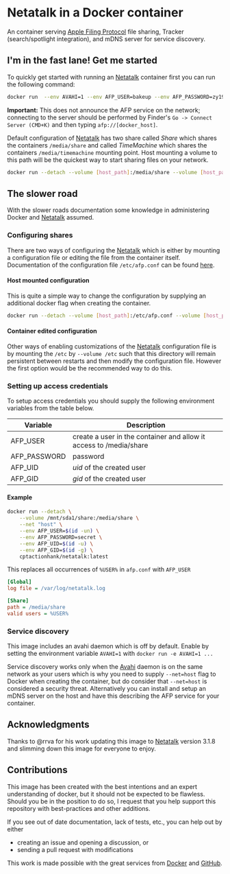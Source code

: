 # Netatalk in a Docker container

An container serving [Apple Filing Protocol](https://en.wikipedia.org/wiki/Apple_Filing_Protocol) file sharing, Tracker (search/spotlight integration), and mDNS server for service discovery.

## I'm in the fast lane! Get me started

To quickly get started with running an [Netatalk] container first you can run the following command:

```bash
docker run  --env AVAHI=1 --env AFP_USER=bakeup --env AFP_PASSWORD=zy199678  --net=host  --detach -v /home/data/backup/:/media/timemachine -v /home/docker/docker-netatalk/afp.conf:/etc/afp.conf   --publish 548:548 --name timemachine cptactionhank/netatalk:latest
```

**Important:** This does not announce the AFP service on the network; connecting to the server should be performed by Finder's `Go -> Connect Server (CMD+K)` and then typing `afp://[docker_host]`.

Default configuration of [Netatalk] has two share called _Share_ which shares the containers `/media/share` and called _TimeMachine_ which shares the containers `/media/timemachine` mounting point. Host mounting a volume to this path will be the quickest way to start sharing files on your network.

```bash
docker run --detach --volume [host_path]:/media/share --volume [host_path]:/media/timemachine --publish 548:548 cptactionhank/netatalk:latest
```

## The slower road

With the slower roads documentation some knowledge in administering Docker and [Netatalk] assumed.

### Configuring shares

There are two ways of configuring the [Netatalk] which is either by mounting a configuration file or editing the file from the container itself. Documentation of the configuration file `/etc/afp.conf` can be found [here](http://netatalk.sourceforge.net/3.1/htmldocs/afp.conf.5.html).

#### Host mounted configuration

This is quite a simple way to change the configuration by supplying an additional docker flag when creating the container.

```bash
docker run --detach --volume [host_path]:/etc/afp.conf --volume [host_path]:/media/share --volume [host_path]:/media/timemachine --publish 548:548 cptactionhank/netatalk:latest
```

#### Container edited configuration

Other ways of enabling customizations of the [Netatalk] configuration file is by mounting the `/etc` by `--volume /etc` such that this directory will remain persistent between restarts and then modify the configuration file. However the first option would be the recommended way to do this.

### Setting up access credentials

To setup access credentials you should supply the following environment variables from the table below.

|Variable           |Description|
|---------------|-----------|
|AFP_USER       | create a user in the container and allow it access to /media/share    |
|AFP_PASSWORD   | password
|AFP_UID        | _uid_ of the created user
|AFP_GID        | _gid_ of the created user

#### Example

```bash
docker run --detach \
    --volume /mnt/sda1/share:/media/share \
    --net "host" \
    --env AFP_USER=$(id -un) \
    --env AFP_PASSWORD=secret \
    --env AFP_UID=$(id -u) \
    --env AFP_GID=$(id -g) \
    cptactionhank/netatalk:latest
```

This replaces all occurrences of `%USER%` in `afp.conf` with `AFP_USER`

```ini
[Global]
log file = /var/log/netatalk.log

[Share]
path = /media/share
valid users = %USER%
```

### Service discovery

This image includes an avahi daemon which is off by default. Enable by setting the environment variable `AVAHI=1` with `docker run -e AVAHI=1 ...`

Service discovery works only when the [Avahi] daemon is on the same network as your users which is why you need to supply `--net=host` flag to Docker when creating the container, but do consider that `--net=host` is considered a security threat. Alternatively you can install and setup an mDNS server on the host and have this describing the AFP service for your container.

## Acknowledgments

Thanks to @rrva for his work updating this image to [Netatalk] version 3.1.8 and slimming down this image for everyone to enjoy.

## Contributions

This image has been created with the best intentions and an expert understanding of docker, but it should not be expected to be flawless. Should you be in the position to do so, I request that you help support this repository with best-practices and other additions.

If you see out of date documentation, lack of tests, etc., you can help out by either
- creating an issue and opening a discussion, or
- sending a pull request with modifications

This work is made possible with the great services from [Docker] and [GitHub].

[Netatalk]: http://netatalk.sourceforge.net/
[Docker]: https://www.docker.com/
[GitHub]: https://www.github.com/
[Avahi]: http://www.avahi.org/
